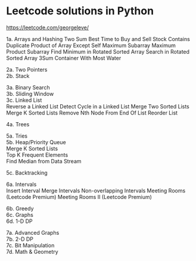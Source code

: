 # Leetcode solutions in Python
https://leetcode.com/georgeleve/

1a. Arrays and Hashing
 Two Sum
 Best Time to Buy and Sell Stock
 Contains Duplicate
 Product of Array Except Self
 Maximum Subarray
 Maximum Product Subarray
 Find Minimum in Rotated Sorted Array
 Search in Rotated Sorted Array
 3Sum
 Container With Most Water

2a. Two Pointers  
2b. Stack  

3a. Binary Search  
3b. Sliding Window  
3c. Linked List  
 Reverse a Linked List
 Detect Cycle in a Linked List
 Merge Two Sorted Lists
 Merge K Sorted Lists
 Remove Nth Node From End Of List
 Reorder List

4a. Trees  

5a. Tries  
5b. Heap/Priority Queue   
 Merge K Sorted Lists  
 Top K Frequent Elements  
 Find Median from Data Stream  

5c. Backtracking  

6a. Intervals  
 Insert Interval
 Merge Intervals
 Non-overlapping Intervals
 Meeting Rooms (Leetcode Premium)
 Meeting Rooms II (Leetcode Premium)

6b. Greedy  
6c. Graphs  
6d. 1-D DP  

7a. Advanced Graphs  
7b. 2-D DP  
7c. Bit Manipulation  
7d. Math & Geometry  
